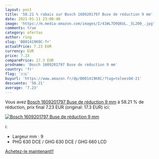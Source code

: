 ```yaml
---
layout: post
title: '58.21 % rabais sur Bosch 1609201797 Buse de réduction 9 mm'
date: 2021-01-11 23:00:40
image: 'https://m.media-amazon.com/images/I/41WL7D9Q6UL._SL200_.jpg'
comments: true
category: ofertas
author: ring
slug: 'B001419K8C-fr'
actualPrice: 7.23 EUR
currency: EUR
price: 7.23
comparePrice: 17.3 EUR
prodname: 'Bosch 1609201797 Buse de réduction 9 mm'
country: 'fr'
flag: '🇫🇷'
buyurl: 'https://www.amazon.fr/dp/B001419K8C/?tag=tolees0d-21'
descuento: '58.21'
average: '7.23'
---
```


Vous avez [Bosch 1609201797 Buse de réduction 9 mm](https://www.amazon.fr/dp/B001419K8C/?tag=tolees0d-21)  à  58.21 % de réduction, prix final  7.23 EUR (original: 17.3 EUR) ici:

[![Bosch 1609201797 Buse de réduction 9 mm](https://m.media-amazon.com/images/I/41WL7D9Q6UL._SL200_.jpg)](https://www.amazon.fr/dp/B001419K8C/?tag=tolees0d-21)

ℹ️:

- Largeur mm : 9
- PHG 630 DCE / GHG 630 DCE / GHG 660 LCD

[Achetez-le maintenant!!](https://www.amazon.fr/dp/B001419K8C/?tag=tolees0d-21)
